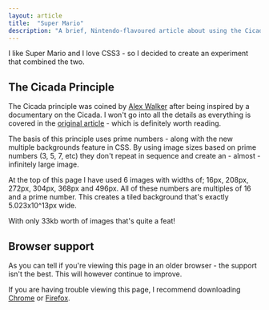 ```yaml
---
layout: article
title:  "Super Mario"
description: "A brief, Nintendo-flavoured article about using the Cicada principal in CSS3."
---
```


I like Super Mario and I love CSS3 - so I decided to create an experiment that combined the two.

The Cicada Principle
--------------------

The Cicada principle was coined by [Alex Walker][] after being inspired by a documentary on the Cicada. I won't go into all the details as everything is covered in the [original article][] - which is definitely worth reading.

The basis of this principle uses prime numbers - along with the new multiple backgrounds feature in CSS. By using image sizes based on prime numbers (3, 5, 7, etc) they don't repeat in sequence and create an - almost - infinitely large image.

At the top of this page I have used 6 images with widths of; 16px, 208px, 272px, 304px, 368px and 496px. All of these numbers are multiples of 16 and a prime number. This creates a tiled background that's exactly 5.023x10\^13px wide.

With only 33kb worth of images that's quite a feat!

Browser support
---------------

As you can tell if you're viewing this page in an older browser - the support isn't the best. This will however continue to improve.

If you are having trouble viewing this page, I recommend downloading [Chrome][] or [Firefox][].

[Alex Walker]: http://designfestival.com/author/alex-walker/ "View Alex's Profile"

[original article]: http://designfestival.com/the-cicada-principle-and-why-it-matters-to-web-designers/ "The Cicada Principle"

[Chrome]: http://www.google.com/chrome "Download Google Chrome"

[Firefox]: http://www.mozilla.org/en-US/firefox/new/ "Download Mozilla Firefox"